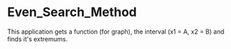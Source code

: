 # Even_Search_Method
This application gets a function (for graph), the interval (x1 = A, x2 = B) and finds it's extremums.
